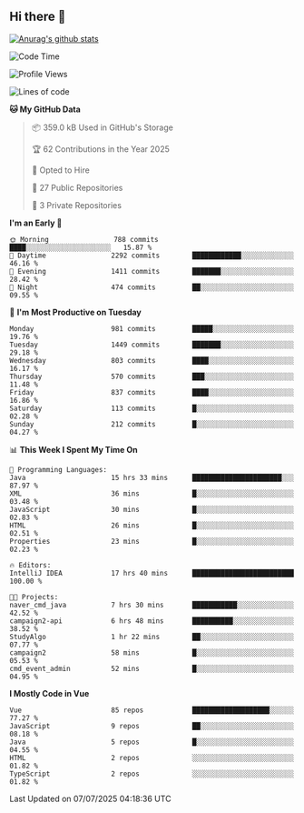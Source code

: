 ## Hi there 👋

[![Anurag's github stats](https://github-readme-stats.vercel.app/api?username=Songwonseok)](https://github.com/anuraghazra/github-readme-stats)



<!--START_SECTION:waka-->
![Code Time](http://img.shields.io/badge/Code%20Time-3%2C613%20hrs%2018%20mins-blue)

![Profile Views](http://img.shields.io/badge/Profile%20Views-0-blue)

![Lines of code](https://img.shields.io/badge/From%20Hello%20World%20I%27ve%20Written-34.8%20million%20lines%20of%20code-blue)

**🐱 My GitHub Data** 

> 📦 359.0 kB Used in GitHub's Storage 
 > 
> 🏆 62 Contributions in the Year 2025
 > 
> 💼 Opted to Hire
 > 
> 📜 27 Public Repositories 
 > 
> 🔑 3 Private Repositories 
 > 
**I'm an Early 🐤** 

```text
🌞 Morning                788 commits         ████░░░░░░░░░░░░░░░░░░░░░   15.87 % 
🌆 Daytime                2292 commits        ████████████░░░░░░░░░░░░░   46.16 % 
🌃 Evening                1411 commits        ███████░░░░░░░░░░░░░░░░░░   28.42 % 
🌙 Night                  474 commits         ██░░░░░░░░░░░░░░░░░░░░░░░   09.55 % 
```
📅 **I'm Most Productive on Tuesday** 

```text
Monday                   981 commits         █████░░░░░░░░░░░░░░░░░░░░   19.76 % 
Tuesday                  1449 commits        ███████░░░░░░░░░░░░░░░░░░   29.18 % 
Wednesday                803 commits         ████░░░░░░░░░░░░░░░░░░░░░   16.17 % 
Thursday                 570 commits         ███░░░░░░░░░░░░░░░░░░░░░░   11.48 % 
Friday                   837 commits         ████░░░░░░░░░░░░░░░░░░░░░   16.86 % 
Saturday                 113 commits         █░░░░░░░░░░░░░░░░░░░░░░░░   02.28 % 
Sunday                   212 commits         █░░░░░░░░░░░░░░░░░░░░░░░░   04.27 % 
```


📊 **This Week I Spent My Time On** 

```text
💬 Programming Languages: 
Java                     15 hrs 33 mins      ██████████████████████░░░   87.97 % 
XML                      36 mins             █░░░░░░░░░░░░░░░░░░░░░░░░   03.48 % 
JavaScript               30 mins             █░░░░░░░░░░░░░░░░░░░░░░░░   02.83 % 
HTML                     26 mins             █░░░░░░░░░░░░░░░░░░░░░░░░   02.51 % 
Properties               23 mins             █░░░░░░░░░░░░░░░░░░░░░░░░   02.23 % 

🔥 Editors: 
IntelliJ IDEA            17 hrs 40 mins      █████████████████████████   100.00 % 

🐱‍💻 Projects: 
naver_cmd_java           7 hrs 30 mins       ███████████░░░░░░░░░░░░░░   42.52 % 
campaign2-api            6 hrs 48 mins       ██████████░░░░░░░░░░░░░░░   38.52 % 
StudyAlgo                1 hr 22 mins        ██░░░░░░░░░░░░░░░░░░░░░░░   07.77 % 
campaign2                58 mins             █░░░░░░░░░░░░░░░░░░░░░░░░   05.53 % 
cmd_event_admin          52 mins             █░░░░░░░░░░░░░░░░░░░░░░░░   04.95 % 
```

**I Mostly Code in Vue** 

```text
Vue                      85 repos            ███████████████████░░░░░░   77.27 % 
JavaScript               9 repos             ██░░░░░░░░░░░░░░░░░░░░░░░   08.18 % 
Java                     5 repos             █░░░░░░░░░░░░░░░░░░░░░░░░   04.55 % 
HTML                     2 repos             ░░░░░░░░░░░░░░░░░░░░░░░░░   01.82 % 
TypeScript               2 repos             ░░░░░░░░░░░░░░░░░░░░░░░░░   01.82 % 
```




 Last Updated on 07/07/2025 04:18:36 UTC
<!--END_SECTION:waka-->
